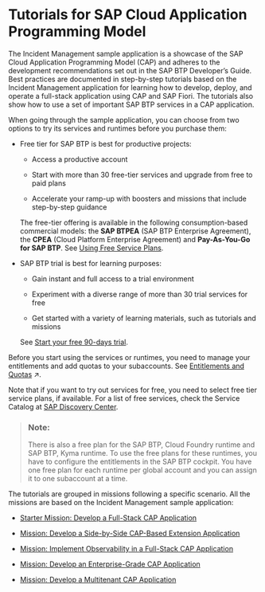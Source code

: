 <!-- loioeb7420a2c752457687fb39ed01509ef5 -->

# Tutorials for SAP Cloud Application Programming Model

The Incident Management sample application is a showcase of the SAP Cloud Application Programming Model \(CAP\) and adheres to the development recommendations set out in the SAP BTP Developer’s Guide. Best practices are documented in step-by-step tutorials based on the Incident Management application for learning how to develop, deploy, and operate a full-stack application using CAP and SAP Fiori. The tutorials also show how to use a set of important SAP BTP services in a CAP application.

When going through the sample application, you can choose from two options to try its services and runtimes before you purchase them:

-   Free tier for SAP BTP is best for productive projects:

    -   Access a productive account

    -   Start with more than 30 free-tier services and upgrade from free to paid plans

    -   Accelerate your ramp-up with boosters and missions that include step-by-step guidance


    The free-tier offering is available in the following consumption-based commercial models: the **SAP BTPEA** \(SAP BTP Enterprise Agreement\), the **CPEA** \(Cloud Platform Enterprise Agreement\) and **Pay-As-You-Go for SAP BTP**. See [Using Free Service Plans](https://help.sap.com/docs/btp/sap-business-technology-platform/using-free-service-plans).

-   SAP BTP trial is best for learning purposes:

    -   Gain instant and full access to a trial environment

    -   Experiment with a diverse range of more than 30 trial services for free

    -   Get started with a variety of learning materials, such as tutorials and missions


    See [Start your free 90-days trial](https://www.sap.com/registration/trial.908cb719-0e03-421c-a091-daca045f0acc.html).


Before you start using the services or runtimes, you need to manage your entitlements and add quotas to your subaccounts. See [Entitlements and Quotas](https://help.sap.com/viewer/65de2977205c403bbc107264b8eccf4b/Cloud/en-US/00aa2c23479d42568b18882b1ca90d79.html "When you purchase an enterprise account, you’re entitled to use a specific set of resources, such as the amount of memory that can be allocated to your applications.") :arrow_upper_right:.

Note that if you want to try out services for free, you need to select free tier service plans, if available. For a list of free services, check the Service Catalog at [SAP Discovery Center](https://discovery-center.cloud.sap/servicessearch/Free%20Tier/).

> ### Note:  
> There is also a free plan for the SAP BTP, Cloud Foundry runtime and SAP BTP, Kyma runtime. To use the free plans for these runtimes, you have to configure the entitlements in the SAP BTP cockpit. You have one free plan for each runtime per global account and you can assign it to one subaccount at a time.

The tutorials are grouped in missions following a specific scenario. All the missions are based on the Incident Management sample application:

-   [Starter Mission: Develop a Full-Stack CAP Application](starter-mission-develop-a-full-stack-cap-application-ebd19b5.md)

-   [Mission: Develop a Side-by-Side CAP-Based Extension Application](mission-develop-a-side-by-side-cap-based-extension-application-2289e25.md)

-   [Mission: Implement Observability in a Full-Stack CAP Application](mission-implement-observability-in-a-full-stack-cap-application-c5636db.md)

-   [Mission: Develop an Enterprise-Grade CAP Application](mission-develop-an-enterprise-grade-cap-application-b5be786.md)

-   [Mission: Develop a Multitenant CAP Application](mission-develop-a-multitenant-cap-application-6d2cbe9.md)


